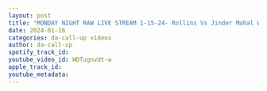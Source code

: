 ```yaml
---
layout: post
title: "MONDAY NIGHT RAW LIVE STREAM 1-15-24- Rollins Vs Jinder Mahal World Championship match"
date: 2024-01-16
categories: da-call-up videos
author: da-call-up
spotify_track_id: 
youtube_video_id: WDTugnvUt-w
apple_track_id: 
youtube_metadata: 
---
```


